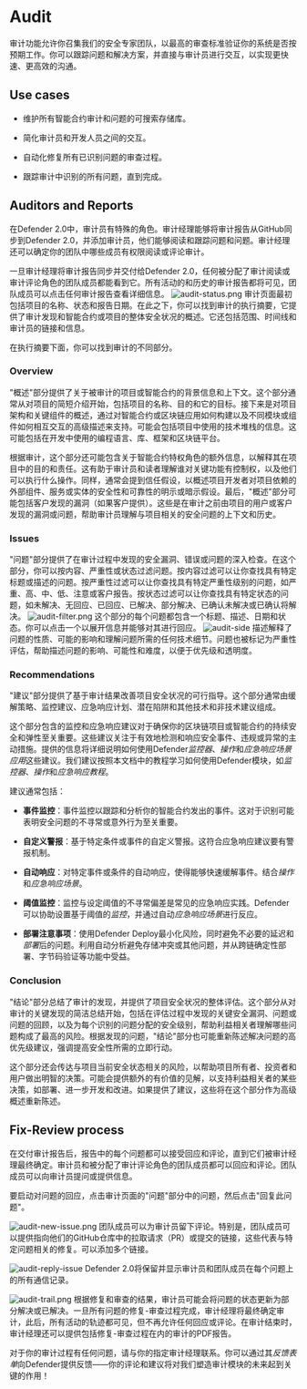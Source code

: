 # Audit
审计功能允许你召集我们的安全专家团队，以最高的审查标准验证你的系统是否按预期工作。你可以跟踪问题和解决方案，并直接与审计员进行交互，以实现更快速、更高效的沟通。

## Use cases
* 维护所有智能合约审计和问题的可搜索存储库。

* 简化审计员和开发人员之间的交互。

* 自动化修复所有已识别问题的审查过程。

* 跟踪审计中识别的所有问题，直到完成。

## Auditors and Reports
在Defender 2.0中，审计员有特殊的角色。审计经理能够将审计报告从GitHub同步到Defender 2.0，并添加审计员，他们能够阅读和跟踪问题和问题。审计经理还可以确定你的团队中哪些成员有权限阅读或评论审计。

一旦审计经理将审计报告同步并交付给Defender 2.0，任何被分配了审计阅读或审计评论角色的团队成员都能看到它。所有活动的和历史的审计报告都将可见，团队成员可以点击任何审计报告查看详细信息。
![audit-status.png](img/audit-status.png)
审计页面最初包括项目的名称、状态和报告日期。在此之下，你可以找到审计的执行摘要，它提供了审计发现和智能合约或项目的整体安全状况的概述。它还包括范围、时间线和审计员的链接和信息。

在执行摘要下面，你可以找到审计的不同部分。

### Overview
"概述"部分提供了关于被审计的项目或智能合约的背景信息和上下文。这个部分通常从对项目的简短介绍开始，包括项目的名称、目的和它的目标。接下来是对项目架构和关键组件的概述，通过对智能合约或区块链应用如何构建以及不同模块或组件如何相互交互的高级描述来支持。可能会包括项目中使用的技术堆栈的信息。这可能包括在开发中使用的编程语言、库、框架和区块链平台。

根据审计，这个部分还可能包含关于智能合约特权角色的额外信息，以解释其在项目中的目的和责任。这有助于审计员和读者理解谁对关键功能有控制权，以及他们可以执行什么操作。同样，通常会提到信任假设，以概述项目开发者对项目依赖的外部组件、服务或实体的安全性和可靠性的明示或暗示假设。最后，"概述"部分可能包括客户发现的漏洞（如果客户提供）。这些是在审计之前由项目的用户或客户发现的漏洞或问题，帮助审计员理解与项目相关的安全问题的上下文和历史。

### Issues
"问题"部分提供了在审计过程中发现的安全漏洞、错误或问题的深入检查。在这个部分，你可以按内容、严重性或状态过滤问题。按内容过滤可以让你查找具有特定标题或描述的问题。按严重性过滤可以让你查找具有特定严重性级别的问题，如严重、高、中、低、注意或客户报告。按状态过滤可以让你查找具有特定状态的问题，如未解决、无回应、已回应、已解决、部分解决、已确认未解决或已确认将解决。
![audit-filter.png](img/audit-filter.png)
这个部分的每个问题都包含一个标题、描述、日期和状态。你可以点击一个以展开信息并能够对其进行回应。
![audit-side](img/audit-side.png)
描述解释了问题的性质、可能的影响和理解问题所需的任何技术细节。问题也被标记为严重性评估，帮助描述问题的影响、可能性和难度，以便于优先级和透明度。

### Recommendations
"建议"部分提供了基于审计结果改善项目安全状况的可行指导。这个部分通常由缓解策略、监控建议、应急响应计划、潜在陷阱和其他技术和非技术建议组成。

这个部分包含的监控和应急响应建议对于确保你的区块链项目或智能合约的持续安全和弹性至关重要。这些建议关注于有效地检测和响应安全事件、违规或异常的主动措施。提供的信息将详细说明如何使用Defender*监控器*、*操作*和*应急响应场景应用*这些建议。我们建议按照本文档中的教程学习如何使用Defender模块，如*监控器*、*操作*和*应急响应教程*。

建议通常包括：

* **事件监控**：事件监控以跟踪和分析你的智能合约发出的事件。这对于识别可能表明安全问题的不寻常或意外行为至关重要。

* **自定义警报**：基于特定条件或事件的自定义警报。这符合应急响应建议要有警报机制。

* **自动响应**：对特定事件或条件的自动响应，使得能够快速缓解事件。结合*操作*和*应急响应场景*。

* **阈值监控**：监控与设定阈值的不寻常偏差是常见的应急响应实践。Defender可以协助设置基于阈值的*监控*，并通过自动*应急响应场景*进行反应。

* **部署注意事项**：使用Defender Deploy最小化风险，同时避免不必要的延迟和*部署*后的问题。利用自动分析避免存储冲突或其他问题，并从跨链确定性部署、字节码验证等功能中受益。

### Conclusion
"结论"部分总结了审计的发现，并提供了项目安全状况的整体评估。这个部分从对审计的关键发现的简洁总结开始，包括在评估过程中发现的关键安全漏洞、问题或问题的回顾，以及为每个识别的问题分配的安全级别，帮助利益相关者理解哪些问题构成了最高的风险。根据发现的问题，"结论"部分也可能重新陈述解决问题的高优先级建议，强调提高安全性所需的立即行动。

这个部分还会传达与项目当前安全状态相关的风险，以帮助项目所有者、投资者和用户做出明智的决策。可能会提供额外的有价值的见解，以支持利益相关者的某些决策，如部署、进一步开发和改进。如果提供了建议，这些将在这个部分作为高级概述重新陈述。

## Fix-Review process
在交付审计报告后，报告中的每个问题都可以接受回应和评论，直到它们被审计经理最终确定。审计员和被分配了审计评论角色的团队成员都可以回应和评论。团队成员可以向审计员提问或提供信息。

要启动对问题的回应，点击审计页面的"问题"部分中的问题，然后点击"回复此问题"。

![audit-new-issue.png](img/audit-new-issue.png)
团队成员可以为审计员留下评论。特别是，团队成员可以提供指向他们的GitHub仓库中的拉取请求（PR）或提交的链接，这些代表与特定问题相关的修复。可以添加多个链接。

![audit-reply-issue](img/audit-reply-issue.png)
Defender 2.0将保留并显示审计员和团队成员在每个问题上的所有通信记录。

![audit-trail.png](img/audit-trail.png)
根据修复和审查的结果，审计员可能会将问题的状态更新为部分解决或已解决。一旦所有问题的修复-审查过程完成，审计经理将最终确定审计，此后，所有活动的轨迹都可见，但不再允许任何回应或评论。在审计结束时，审计经理还可以提供包括修复-审查过程在内的审计的PDF报告。

对于你的审计过程有任何问题，请与你的指定审计经理联系。你可以通过其*反馈表单*向Defender提供反馈——你的评论和建议将对我们塑造审计模块的未来起到关键的作用！